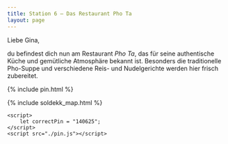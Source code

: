 ```yaml
---
title: Station 6 – Das Restaurant Pho Ta
layout: page
---
```


Liebe Gina,

du befindest dich nun am Restaurant _Pho Ta_, das für seine authentische Küche und gemütliche Atmosphäre bekannt ist. Besonders die traditionelle Pho-Suppe und verschiedene Reis- und Nudelgerichte werden hier frisch zubereitet.

{% include pin.html %}

<html>
    {% include soldekk_map.html %}

    <script>
        let correctPin = "140625";
    </script>
    <script src="./pin.js"></script>
</html>
